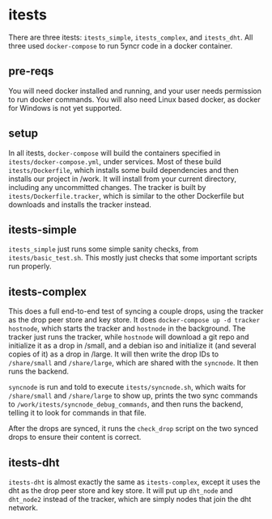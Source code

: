 itests
===

There are three itests: `itests_simple`, `itests_complex`, and `itests_dht`.
All three used `docker-compose` to run 5yncr code in a docker container.

pre-reqs
---
You will need docker installed and running, and your user needs permission to
run docker commands.  You will also need Linux based docker, as docker for
Windows is not yet supported.

setup
---
In all itests, `docker-compose` will build the containers specified in
`itests/docker-compose.yml`, under services.  Most of these build
`itests/Dockerfile`, which installs some build dependencies and then installs
our project in /work.  It will install from your current directory, including
any uncommitted changes. The tracker is built by `itests/Dockerfile.tracker`,
which is similar to the other Dockerfile but downloads and installs the tracker
instead.

itests-simple
---
`itests_simple` just runs some simple sanity checks, from
`itests/basic_test.sh`. This mostly just checks that some important scripts run
properly.

itests-complex
---
This does a full end-to-end test of syncing a couple drops, using the tracker
as the drop peer store and key store.  It does `docker-compose up -d tracker
hostnode`, which starts the tracker and `hostnode` in the background.  The
tracker just runs the tracker, while `hostnode` will download a git repo and
initialize it as a drop in /small, and a debian iso and initialize it (and
several copies of it) as a drop in /large.  It will then write the drop IDs
to `/share/small` and `/share/large`, which are shared with the `syncnode`.
It then runs the backend.

`syncnode` is run and told to execute `itests/syncnode.sh`, which waits for
`/share/small` and `/share/large` to show up, prints the two sync commands to
`/work/itests/syncnode_debug_commands`, and then runs the backend, telling it
to look for commands in that file.

After the drops are synced, it runs the `check_drop` script on the two synced
drops to ensure their content is correct.

itests-dht
---
`itests-dht` is almost exactly the same as `itests-complex`, except it uses the
dht as the drop peer store and key store.  It will put up `dht_node` and
`dht_node2` instead of the tracker, which are simply nodes that join the dht
network.
